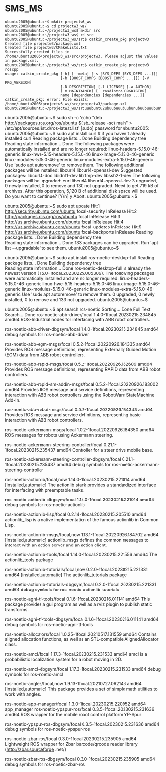 # SMS_MS
```
ubuntu2005@ubuntu:~$ mkdir projectw3_ws
ubuntu2005@ubuntu:~$ cd projectw3_ws/
ubuntu2005@ubuntu:~/projectw3_ws$ mkdir src
ubuntu2005@ubuntu:~/projectw3_ws$ cd src
ubuntu2005@ubuntu:~/projectw3_ws/src$ catkin_create_pkg projectw3
Created file projectw3/package.xml
Created file projectw3/CMakeLists.txt
Successfully created files in /home/ubuntu2005/projectw3_ws/src/projectw3. Please adjust the values in package.xml.
ubuntu2005@ubuntu:~/projectw3_ws/src$ catkin_create_pkg projectw3 roscpp
usage: catkin_create_pkg [-h] [--meta] [-s [SYS_DEPS [SYS_DEPS ...]]]
                         [-b [BOOST_COMPS [BOOST_COMPS ...]]] [-V PKG_VERSION]
                         [-D DESCRIPTION] [-l LICENSE] [-a AUTHOR]
                         [-m MAINTAINER] [--rosdistro ROSDISTRO]
                         name [dependencies [dependencies ...]]
catkin_create_pkg: error: File exists: /home/ubuntu2005/projectw3_ws/src/projectw3/package.xml
ubuntu2005@ubuntu:~/projectw3_ws/srcuuubuntu2ubuubuuubuubunubuubuuubuntubuububuububuntubuubuntuubuntu2005@ubuntu:~/projectw3_ws/src$
```































ubuntu2005@ubuntu:~$ sudo sh -c 'echo "deb http://packages.ros.org/ros/ubuntu $(lsb_release -sc) main" > /etc/apt/sources.list.d/ros-latest.list'
[sudo] password for ubuntu2005: 
ubuntu2005@ubuntu:~$ sudo apt install curl # if you haven't already installed curl
Reading package lists... Done
Building dependency tree       
Reading state information... Done
The following packages were automatically installed and are no longer required:
  linux-headers-5.15.0-46-generic linux-hwe-5.15-headers-5.15.0-46
  linux-image-5.15.0-46-generic linux-modules-5.15.0-46-generic
  linux-modules-extra-5.15.0-46-generic
Use 'sudo apt autoremove' to remove them.
The following additional packages will be installed:
  libcurl4 libcurl4-openssl-dev
Suggested packages:
  libcurl4-doc libidn11-dev librtmp-dev libssh2-1-dev
The following packages will be upgraded:
  curl libcurl4 libcurl4-openssl-dev
3 upgraded, 0 newly installed, 0 to remove and 130 not upgraded.
Need to get 719 kB of archives.
After this operation, 5,120 B of additional disk space will be used.
Do you want to continue? [Y/n] y
Abort.
ubuntu2005@ubuntu:~$ 





ubuntu2005@ubuntu:~$ sudo apt update
Hit:1 http://security.ubuntu.com/ubuntu focal-security InRelease
Hit:2 http://packages.ros.org/ros/ubuntu focal InRelease 
Hit:3 http://us.archive.ubuntu.com/ubuntu focal InRelease
Hit:4 http://us.archive.ubuntu.com/ubuntu focal-updates InRelease
Hit:5 http://us.archive.ubuntu.com/ubuntu focal-backports InRelease
Reading package lists... Done
Building dependency tree       
Reading state information... Done
133 packages can be upgraded. Run 'apt list --upgradable' to see them.
ubuntu2005@ubuntu:~$ 














ubuntu2005@ubuntu:~$ sudo apt install ros-noetic-desktop-full
Reading package lists... Done
Building dependency tree       
Reading state information... Done
ros-noetic-desktop-full is already the newest version (1.5.0-1focal.20230225.005309).
The following packages were automatically installed and are no longer required:
  linux-headers-5.15.0-46-generic linux-hwe-5.15-headers-5.15.0-46
  linux-image-5.15.0-46-generic linux-modules-5.15.0-46-generic
  linux-modules-extra-5.15.0-46-generic
Use 'sudo apt autoremove' to remove them.
0 upgraded, 0 newly installed, 0 to remove and 133 not upgraded.
ubuntu2005@ubuntu:~$ 






ubuntu2005@ubuntu:~$ apt search ros-noetic
Sorting... Done
Full Text Search... Done
ros-noetic-abb-driver/focal 1.4.0-1focal.20230215.234845 amd64
  ROS-Industrial nodes for interfacing with ABB robot controllers.

ros-noetic-abb-driver-dbgsym/focal 1.4.0-1focal.20230215.234845 amd64
  debug symbols for ros-noetic-abb-driver

ros-noetic-abb-egm-msgs/focal 0.5.2-1focal.20220926.184335 amd64
  Provides ROS message definitions, representing Externally Guided Motion (EGM) data from ABB robot controllers.

ros-noetic-abb-rapid-msgs/focal 0.5.2-1focal.20220926.182609 amd64
  Provides ROS message definitions, representing RAPID data from ABB robot controllers.

ros-noetic-abb-rapid-sm-addin-msgs/focal 0.5.2-1focal.20220926.183002 amd64
  Provides ROS message and service definitions, representing interaction with ABB robot controllers using the RobotWare StateMachine Add-In.

ros-noetic-abb-robot-msgs/focal 0.5.2-1focal.20220926.184343 amd64
  Provides ROS message and service definitions, representing basic interaction with ABB robot controllers.

ros-noetic-ackermann-msgs/focal 1.0.2-1focal.20220926.184350 amd64
  ROS messages for robots using Ackermann steering.

ros-noetic-ackermann-steering-controller/focal 0.21.1-1focal.20230215.235437 amd64
  Controller for a steer drive mobile base.

ros-noetic-ackermann-steering-controller-dbgsym/focal 0.21.1-1focal.20230215.235437 amd64
  debug symbols for ros-noetic-ackermann-steering-controller

ros-noetic-actionlib/focal,now 1.14.0-1focal.20230215.221014 amd64 [installed,automatic]
  The actionlib stack provides a standardized interface for interfacing with preemptable tasks.

ros-noetic-actionlib-dbgsym/focal 1.14.0-1focal.20230215.221014 amd64
  debug symbols for ros-noetic-actionlib

ros-noetic-actionlib-lisp/focal 0.2.14-1focal.20230215.205510 amd64
  actionlib_lisp is a native implementation of the famous actionlib in Common Lisp.

ros-noetic-actionlib-msgs/focal,now 1.13.1-1focal.20220926.184702 amd64 [installed,automatic]
  actionlib_msgs defines the common messages to interact with an action server and an action client.

ros-noetic-actionlib-tools/focal 1.14.0-1focal.20230215.221556 amd64
  The actionlib_tools package

ros-noetic-actionlib-tutorials/focal,now 0.2.0-1focal.20230215.221331 amd64 [installed,automatic]
  The actionlib_tutorials package

ros-noetic-actionlib-tutorials-dbgsym/focal 0.2.0-1focal.20230215.221331 amd64
  debug symbols for ros-noetic-actionlib-tutorials

ros-noetic-agni-tf-tools/focal 0.1.6-1focal.20230216.011141 amd64
  This package provides a gui program as well as a rviz plugin to publish static transforms.

ros-noetic-agni-tf-tools-dbgsym/focal 0.1.6-1focal.20230216.011141 amd64
  debug symbols for ros-noetic-agni-tf-tools

ros-noetic-allocators/focal 1.0.25-1focal.20210517.131559 amd64
  Contains aligned allocation functions, as well as an STL-compatible AlignedAllocator class.

ros-noetic-amcl/focal 1.17.3-1focal.20230215.231533 amd64
  amcl is a probabilistic localization system for a robot moving in 2D.

ros-noetic-amcl-dbgsym/focal 1.17.3-1focal.20230215.231533 amd64
  debug symbols for ros-noetic-amcl

ros-noetic-angles/focal,now 1.9.13-1focal.20210727.062146 amd64 [installed,automatic]
  This package provides a set of simple math utilities to work with angles.

ros-noetic-app-manager/focal 1.3.0-1focal.20230215.220952 amd64
  app_manager
ros-noetic-ypspur-ros/focal 0.3.5-1focal.20230215.231636 amd64
  ROS wrapper for the mobile robot control platform YP-Spur

ros-noetic-ypspur-ros-dbgsym/focal 0.3.5-1focal.20230215.231636 amd64
  debug symbols for ros-noetic-ypspur-ros

ros-noetic-zbar-ros/focal 0.3.0-1focal.20230215.235905 amd64
  Lightweight ROS wrapper for Zbar barcode/qrcode reader library (http://zbar.sourceforge .net/)

ros-noetic-zbar-ros-dbgsym/focal 0.3.0-1focal.20230215.235905 amd64
  debug symbols for ros-noetic-zbar-ros

